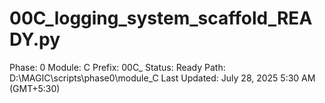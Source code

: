 # 00C_logging_system_scaffold_READY.py

Phase: 0
Module: C
Prefix: 00C_
Status: Ready
Path: D:\MAGIC\scripts\phase0\module_C
Last Updated: July 28, 2025 5:30 AM (GMT+5:30)
